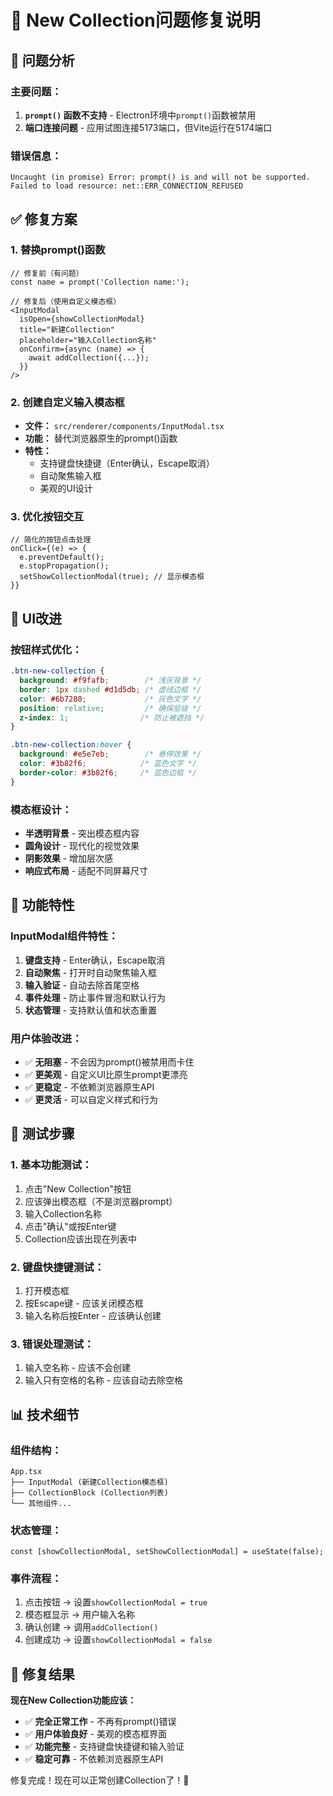 # 🔧 New Collection问题修复说明

## 🐛 问题分析

### **主要问题：**
1. **`prompt()` 函数不支持** - Electron环境中`prompt()`函数被禁用
2. **端口连接问题** - 应用试图连接5173端口，但Vite运行在5174端口

### **错误信息：**
```
Uncaught (in promise) Error: prompt() is and will not be supported.
Failed to load resource: net::ERR_CONNECTION_REFUSED
```

## ✅ 修复方案

### **1. 替换prompt()函数**
```tsx
// 修复前（有问题）
const name = prompt('Collection name:');

// 修复后（使用自定义模态框）
<InputModal
  isOpen={showCollectionModal}
  title="新建Collection"
  placeholder="输入Collection名称"
  onConfirm={async (name) => {
    await addCollection({...});
  }}
/>
```

### **2. 创建自定义输入模态框**
- **文件：** `src/renderer/components/InputModal.tsx`
- **功能：** 替代浏览器原生的prompt()函数
- **特性：** 
  - 支持键盘快捷键（Enter确认，Escape取消）
  - 自动聚焦输入框
  - 美观的UI设计

### **3. 优化按钮交互**
```tsx
// 简化的按钮点击处理
onClick={(e) => {
  e.preventDefault();
  e.stopPropagation();
  setShowCollectionModal(true); // 显示模态框
}}
```

## 🎨 UI改进

### **按钮样式优化：**
```css
.btn-new-collection {
  background: #f9fafb;        /* 浅灰背景 */
  border: 1px dashed #d1d5db; /* 虚线边框 */
  color: #6b7280;             /* 灰色文字 */
  position: relative;         /* 确保层级 */
  z-index: 1;                /* 防止被遮挡 */
}

.btn-new-collection:hover {
  background: #e5e7eb;        /* 悬停效果 */
  color: #3b82f6;            /* 蓝色文字 */
  border-color: #3b82f6;     /* 蓝色边框 */
}
```

### **模态框设计：**
- **半透明背景** - 突出模态框内容
- **圆角设计** - 现代化的视觉效果
- **阴影效果** - 增加层次感
- **响应式布局** - 适配不同屏幕尺寸

## 🚀 功能特性

### **InputModal组件特性：**
1. **键盘支持** - Enter确认，Escape取消
2. **自动聚焦** - 打开时自动聚焦输入框
3. **输入验证** - 自动去除首尾空格
4. **事件处理** - 防止事件冒泡和默认行为
5. **状态管理** - 支持默认值和状态重置

### **用户体验改进：**
- ✅ **无阻塞** - 不会因为prompt()被禁用而卡住
- ✅ **更美观** - 自定义UI比原生prompt更漂亮
- ✅ **更稳定** - 不依赖浏览器原生API
- ✅ **更灵活** - 可以自定义样式和行为

## 🧪 测试步骤

### **1. 基本功能测试：**
1. 点击"New Collection"按钮
2. 应该弹出模态框（不是浏览器prompt）
3. 输入Collection名称
4. 点击"确认"或按Enter键
5. Collection应该出现在列表中

### **2. 键盘快捷键测试：**
1. 打开模态框
2. 按Escape键 - 应该关闭模态框
3. 输入名称后按Enter - 应该确认创建

### **3. 错误处理测试：**
1. 输入空名称 - 应该不会创建
2. 输入只有空格的名称 - 应该自动去除空格

## 📊 技术细节

### **组件结构：**
```
App.tsx
├── InputModal (新建Collection模态框)
├── CollectionBlock (Collection列表)
└── 其他组件...
```

### **状态管理：**
```tsx
const [showCollectionModal, setShowCollectionModal] = useState(false);
```

### **事件流程：**
1. 点击按钮 → 设置`showCollectionModal = true`
2. 模态框显示 → 用户输入名称
3. 确认创建 → 调用`addCollection()`
4. 创建成功 → 设置`showCollectionModal = false`

## 🎯 修复结果

**现在New Collection功能应该：**
- ✅ **完全正常工作** - 不再有prompt()错误
- ✅ **用户体验良好** - 美观的模态框界面
- ✅ **功能完整** - 支持键盘快捷键和输入验证
- ✅ **稳定可靠** - 不依赖浏览器原生API

修复完成！现在可以正常创建Collection了！🎉
